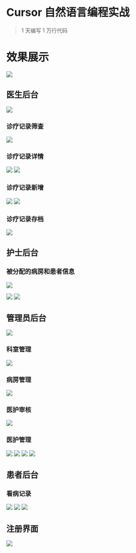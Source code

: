 # Cursor 自然语言编程实战

> 1 天编写 1 万行代码

# 效果展示

![](./demo/01.png)

## 医生后台

![](./demo/27.png)

### 诊疗记录筛查

![](./demo/28.png)

### 诊疗记录详情

![](./demo/29.png)
![](./demo/30.png)

### 诊疗记录新增

![](./demo/31.png)
![](./demo/32.png)

### 诊疗记录存档

![](./demo/33.png)

## 护士后台

### 被分配的病房和患者信息

![](./demo/24.png)

![](./demo/25.png)
![](./demo/26.png)

## 管理员后台

![](./demo/07.png)

### 科室管理

![](./demo/09.png)

### 病房管理

![](./demo/13.png)

### 医护审核

![](./demo/03.png)

### 医护管理

![](./demo/14.png)
![](./demo/15.png)
![](./demo/19.png)
![](./demo/20.png)

## 患者后台

### 看病记录

![](./demo/22.png)
![](./demo/21.png)
![](./demo/23.png)

## 注册界面

![](./demo/40.png)
